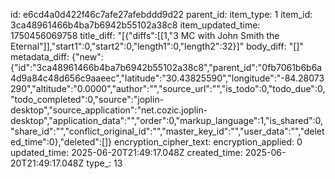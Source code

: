 id: e6cd4a0d422f46c7afe27afebddd9d22
parent_id: 
item_type: 1
item_id: 3ca48961466b4ba7b6942b55102a38c8
item_updated_time: 1750456069758
title_diff: "[{\"diffs\":[[1,\"3 MC with John Smith the Eternal\"]],\"start1\":0,\"start2\":0,\"length1\":0,\"length2\":32}]"
body_diff: "[]"
metadata_diff: {"new":{"id":"3ca48961466b4ba7b6942b55102a38c8","parent_id":"0fb7061b6b6a4d9a84c48d656c9aaeec","latitude":"30.43825590","longitude":"-84.28073290","altitude":"0.0000","author":"","source_url":"","is_todo":0,"todo_due":0,"todo_completed":0,"source":"joplin-desktop","source_application":"net.cozic.joplin-desktop","application_data":"","order":0,"markup_language":1,"is_shared":0,"share_id":"","conflict_original_id":"","master_key_id":"","user_data":"","deleted_time":0},"deleted":[]}
encryption_cipher_text: 
encryption_applied: 0
updated_time: 2025-06-20T21:49:17.048Z
created_time: 2025-06-20T21:49:17.048Z
type_: 13